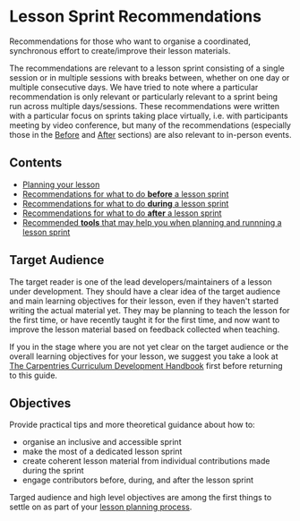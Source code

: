 # Lesson Sprint Recommendations

Recommendations for those who want to organise a coordinated, synchronous effort to create/improve their lesson materials.

The recommendations are relevant to a lesson sprint consisting of a single session or in multiple sessions with breaks between, whether on one day or multiple consecutive days. We have tried to note where a particular recommendation is only relevant or particularly relevant to a sprint being run across multiple days/sessions. These recommendations were written with a particular focus on sprints taking place virtually, i.e. with participants meeting by video conference, but many of the recommendations (especially those in the [Before](before) and [After](after) sections) are also relevant to in-person events.


## Contents

- [Planning your lesson](lesson_planning.md)
- [Recommendations for what to do **before** a lesson sprint](before.md)
- [Recommendations for what to do **during** a lesson sprint](during.md)
- [Recommendations for what to do **after** a lesson sprint](after.md)
- [Recommended **tools** that may help you when planning and runnning a lesson sprint](tools.md)


## Target Audience

The target reader is one of the lead developers/maintainers of a lesson under development. 
They should have a clear idea of the target audience and main learning objectives for their lesson, 
even if they haven't started writing the actual material yet.
They may be planning to teach the lesson for the first time, 
or have recently taught it for the first time, 
and now want to improve the lesson material based on feedback collected when teaching.

If you in the stage where you are not yet clear on the target audience or the overall learning objectives for your lesson, we suggest you take a look at [The Carpentries Curriculum Development Handbook](https://cdh.carpentries.org/) first before returning to this guide. 


## Objectives

Provide practical tips and more theoretical guidance about how to:

- organise an inclusive and accessible sprint
- make the most of a dedicated lesson sprint
- create coherent lesson material from individual contributions made during the sprint
- engage contributors before, during, and after the lesson sprint

Targed audience and high level objectives are among the first things to settle on as part of your [lesson planning process](lesson_planning.md).
